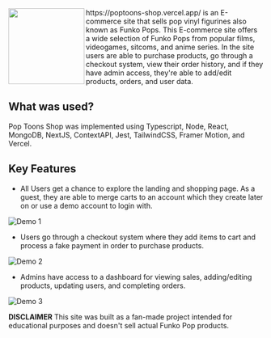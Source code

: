 <img align="left" src="https://github.com/Tandid/poptoons-shop/blob/main/client/public/images/logo.png" width=150px>
https://poptoons-shop.vercel.app/ is an E-commerce site that sells pop vinyl figurines also known as Funko Pops. This E-commerce site offers a wide selection of Funko Pops from popular films, videogames, sitcoms, and anime series. In the site users are able to purchase products, go through a checkout system, view their order history, and if they have admin access, they're able to add/edit products, orders, and user data.

<br/>

## What was used?

Pop Toons Shop was implemented using Typescript, Node, React, MongoDB, NextJS, ContextAPI, Jest, TailwindCSS, Framer Motion, and Vercel.

## Key Features

- All Users get a chance to explore the landing and shopping page. As a guest, they are able to merge carts to an account which they create later on or use a demo account to login with.


![Demo 1](https://github.com/Tandid/PopToonsV2/blob/main/public/images/gifs/poptoons1.gif)


- Users go through a checkout system where they add items to cart and process a fake payment in order to purchase products.


![Demo 2](https://github.com/Tandid/PopToonsV2/blob/main/public/images/gifs/poptoons2.gif)


- Admins have access to a dashboard for viewing sales, adding/editing products, updating users, and completing orders.


![Demo 3](https://github.com/Tandid/PopToonsV2/blob/main/public/images/gifs/poptoons3.gif)



**DISCLAIMER** This site was built as a fan-made project intended for educational purposes and doesn't sell actual Funko Pop products.

